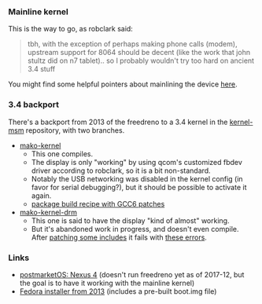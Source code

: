### Mainline kernel
This is the way to go, as robclark said:
> tbh, with the exception of perhaps making phone calls (modem), upstream support for 8064 should be decent (like the work that john stultz did on n7 tablet).. so I probably wouldn't try too hard on ancient 3.4 stuff 

You might find some helpful pointers about mainlining the device [here](https://wiki.postmarketos.org/wiki/The_Mainline_Kernel).

### 3.4 backport
There's a backport from 2013 of the freedreno to a 3.4 kernel in the [kernel-msm](https://github.com/freedreno/kernel-msm) repository, with two branches.
* [mako-kernel](https://github.com/freedreno/kernel-msm/tree/mako-kernel)
  * This one compiles.
  * The display is only "working" by using qcom's customized fbdev driver according to robclark, so it is a bit non-standard. 
  * Notably the USB networking was disabled in the kernel config (in favor for serial debugging?), but it should be possible to activate it again.
  * [package build recipe with GCC6 patches](https://github.com/ollieparanoid/pmbootstrap/tree/beb8b0a4ec65d68681eebe9ab5c5223842716cf8/aports/device/linux-lg-mako)
* [mako-kernel-drm](https://github.com/freedreno/kernel-msm/tree/mako-kernel-drm)
  * This one is said to have the display "kind of almost" working.
  * But it's abandoned work in progress, and doesn't even compile. After [patching some includes](https://github.com/ollieparanoid/pmbootstrap/blob/6d5fb90b41abeee20c375f91f842148656586161/aports/device/linux-lg-mako/02_freedreno_includes.patch) it fails with [these errors](https://gist.github.com/ollieparanoid/9b4ac94b6ba1318c9df730fcea4e6489).

### Links
* [postmarketOS: Nexus 4](https://wiki.postmarketos.org/wiki/Google_Nexus_4_(lg-mako)) (doesn't run freedreno yet as of 2017-12, but the goal is to have it working with the mainline kernel)
* [Fedora installer from 2013](https://github.com/freedreno/nexus4-fedora) (includes a pre-built boot.img file)
